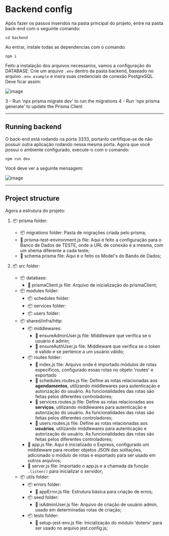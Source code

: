 <h1>Backend config</h1>
Após fazer os passos inseridos na pasta principal do projeto, entre na pasta back-end com o seguinte comando:

`cd backend`

Ao entrar, instale todas as dependencias com o comando:

`npm i`

Feito a instalação dos arquivos necessaríos, vamos a configuração do DATABASE. Crie um arquivo `.env` dentro da pasta backend, baseado no arquivo `.env.example` e insira suas credenciais de conexão PostgreSQL. Deve ficar assim:

![image](https://github.com/Xugnon/tatto_studio/assets/85856491/0fa81b1a-9db6-4552-aceb-63ee6cfc3d08)

3 - Run 'npx prisma migrate dev' to run the migrations
4 - Run 'npx prisma generate' to update the Prisma Client

<hr>

<h2>Running backend</h2>
O back-end está rodando na porta 3333, portanto certifique-se de não possuir outra aplicação rodando nessa mesma porta.
Agora que você possui o ambiente configurado, execute-o com o comando:

`npm run dev`

Você deve ver a seguinte mensagem:

![image](https://github.com/Xugnon/tatto_studio/assets/85856491/e96be6c1-e7f5-4329-9d3d-0cb775dc2a7e)

<hr>

<h2>Project structure</h2>
Agora a estrutura do projeto:

1. 📦 prisma folder:<br>

   - 📦 migrations folder: Pasta de migrações criada pelo prisma;<br>
   - 📄 prisma-test-environment.js file: Aqui é feito a configuração para o Banco de Dados de TESTE, onde a URL de conexão é a mesma, com um shema diferente a cada teste;<br>
   - 📄 schema.prisma file: Aqui é o feito os Model's do Bando de Dados;<br>

2. 📦 src folder:<br>
   - 📦 database:<br>
     - 📄 prismaClient.js file: Arquivo de inicialização do prismaClient;<br>
   - 📦 modules folder:<br>
     - 📦 schedules folder:<br>
     - 📦 services folder:<br>
     - 📦 users folder:<br>
   - 📦 shared/infra/http:<br>
     - 📦 middlewares:<br>
       - 📄 ensureAdminUser.js file: Middleware que verifica se o usuário é admin;<br>
       - 📄 ensureAuthUser.js file: Middleware que verifica se o token é valido e se pertence a um usuário válido;<br>
     - 📦 routes folder:<br>
       - 📄 index.js file: Arquivo onde é importado módulos de rotas específicos, configurado essas rotas no objeto 'routes' e exportado<br>
       - 📄 schedules.routes.js file: Define as rotas relacionadas aos **agendamentos**, utilizando middlewares para autenticação e autorização do usuário. As funcionalidades das rotas são feitas pelos diferentes controladores;<br>
       - 📄 services.routes.js file: Define as rotas relacionadas aos **serviços**, utilizando middlewares para autenticação e autorização do usuário. As funcionalidades das rotas são feitas pelos diferentes controladores;<br>
       - 📄 users.routes.js file: Define as rotas relacionadas aos **usuários**, utilizando middlewares para autenticação e autorização do usuário. As funcionalidades das rotas são feitas pelos diferentes controladores;<br>
     - 📄 app.js file: Aqui é inicializado o Express, configurado um middleware para receber objetos JSON das solitações, adicionado o módulo de rotas e exportado para ser usado em outros arquivos;<br>
     - 📄 server.js file: Importado o app.js e a chamada da função `.listen()` para inicializar o servidor;<br>
   - 📦 utils folder:<br>
     - 📦 errors folder:<br>
       - 📄 appError.js file: Estrutura básica para criação de erros;<br>
     - 📦 seed folder:<br>
       - 📄 isAdminUser.js file: Arquivo de criação de usuário admin, usado em determinadas rotas de criação;<br>
     - 📦 tests folder:<br>
       - 📄 setup-jest-env.js file: Inicialização do módulo 'dotenv' para ser usado no arquivo jest.config.js;<br>
